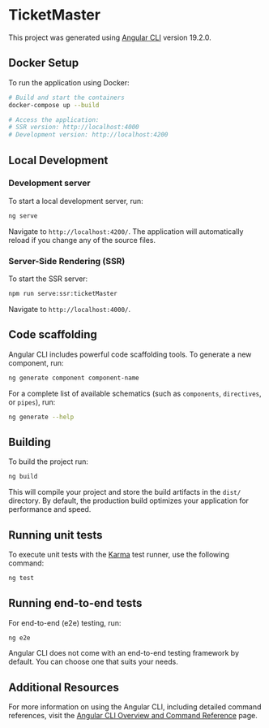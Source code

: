 # TicketMaster

This project was generated using [Angular CLI](https://github.com/angular/angular-cli) version 19.2.0.

## Docker Setup

To run the application using Docker:

```bash
# Build and start the containers
docker-compose up --build

# Access the application:
# SSR version: http://localhost:4000
# Development version: http://localhost:4200
```

## Local Development

### Development server

To start a local development server, run:

```bash
ng serve
```

Navigate to `http://localhost:4200/`. The application will automatically reload if you change any of the source files.

### Server-Side Rendering (SSR)

To start the SSR server:

```bash
npm run serve:ssr:ticketMaster
```

Navigate to `http://localhost:4000/`.

## Code scaffolding

Angular CLI includes powerful code scaffolding tools. To generate a new component, run:

```bash
ng generate component component-name
```

For a complete list of available schematics (such as `components`, `directives`, or `pipes`), run:

```bash
ng generate --help
```

## Building

To build the project run:

```bash
ng build
```

This will compile your project and store the build artifacts in the `dist/` directory. By default, the production build optimizes your application for performance and speed.

## Running unit tests

To execute unit tests with the [Karma](https://karma-runner.github.io) test runner, use the following command:

```bash
ng test
```

## Running end-to-end tests

For end-to-end (e2e) testing, run:

```bash
ng e2e
```

Angular CLI does not come with an end-to-end testing framework by default. You can choose one that suits your needs.

## Additional Resources

For more information on using the Angular CLI, including detailed command references, visit the [Angular CLI Overview and Command Reference](https://angular.dev/tools/cli) page.
